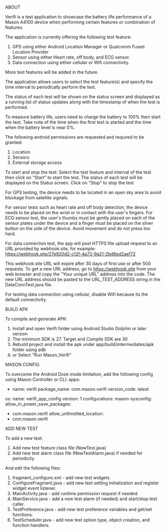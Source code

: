 ABOUT

Verifi is a test application to showcase the battery life performance of a Mason A4100 device
when performing certain features or combination of features.

The application is currently offering the following test feature:
1. GPS using either Android Location Manager or Qualcomm Fused Location Provider
2. Sensor using either Heart rate, off body, and ECG sensor.
3. Data connection using either cellular or Wifi connectivity.

More test features will be added in the future.

The application allows users to select the test feature(s) and specify the time interval
to periodically perform the test.

The status of each test will be shown on the status screen and displayed as a running list of status
updates along with the timestamp of when the test is performed.

To measure battery life, users need to charge the battery to 100% then start the test.
Take note of the time when the first test is started and the time when the battery level is near 0%.

The following android permissions are requested and required to be granted:
1. Location 
2. Sensors
3. External storage access

To start and stop the test:
Select the test feature and interval of the test then click on "Start" to start the test.
The status of each test will be displayed on the Status screen.
Click on "Stop" to stop the test

For GPS testing, the device needs to be located in an open sky area to avoid blockage from 
satellite signals.

For sensor tests such as heart rate and off body detection, the device needs to be placed on the 
wrist or in contact with the user's fingers. For ECG sensor test, the user's thumbs must be gently 
placed on each of the sensor plates under the device and a finger must be placed on the silver 
button on the side of the device. Avoid movement and do not press too hard.

For data connection test, the app will post HTTPS file upload request to an URL provided by
webhook.site, for example:
https://webhook.site/27e920d2-c12f-4a73-9a21-2bd6ed2aef72

This webhook.site URL will expire after 30 days of first use or after 500 requests.
To get a new URL address, go to https://webhook.site from your web browser and
copy the "Your unique URL" address into the code.
The new URL address should be pasted to the URL_TEST_ADDRESS string in the DataConnTest.java file.

For testing data connection using cellular, disable Wifi because its the default connectivity. 

BUILD APK

To compile and generate APK:
1. Install and open Verifi folder using Android Studio Dolphin or later version
2. The minimum SDK is 27. Target and Compile SDK are 30
3. Rebuild project and install the apk under app/build/intermediates/apk folder using adb
4. or Select "Run Mason_Verifi"


MASON CONFIG

To overcome the Android Doze mode limitation, add the following config using
Mason Controller or CLI:
apps:
- name: verifi
  package_name: com.mason.verifi
  version_code: latest

os:
name: verifi_app_config
version: 1
configurations:
mason-sysconfig:
allow_in_power_save_packages:
- com.mason.verifi
allow_unthrottled_location:
- com.mason.verifi


ADD NEW TEST

To add a new test:
1. Add new test feature class file (NewTest.java)
2. Add new test alarm class file (NewTestAlarm.java) if needed for periodicity

And edit the following files:

1. fragment_configure.xml - add new test widgets.
2. ConfigureFragment.java - add new test setting initialization and register widget event listener.
3. MainActivity.java      - add runtime permission request if needed.
4. MainService.java       - add a new test alarm (if needed) and start/stop test caller.
5. TestPreference.java    - add new test preference variables and get/set functions.
6. TestScheduler.java     - add new test option type, object creation, and function handlers.


